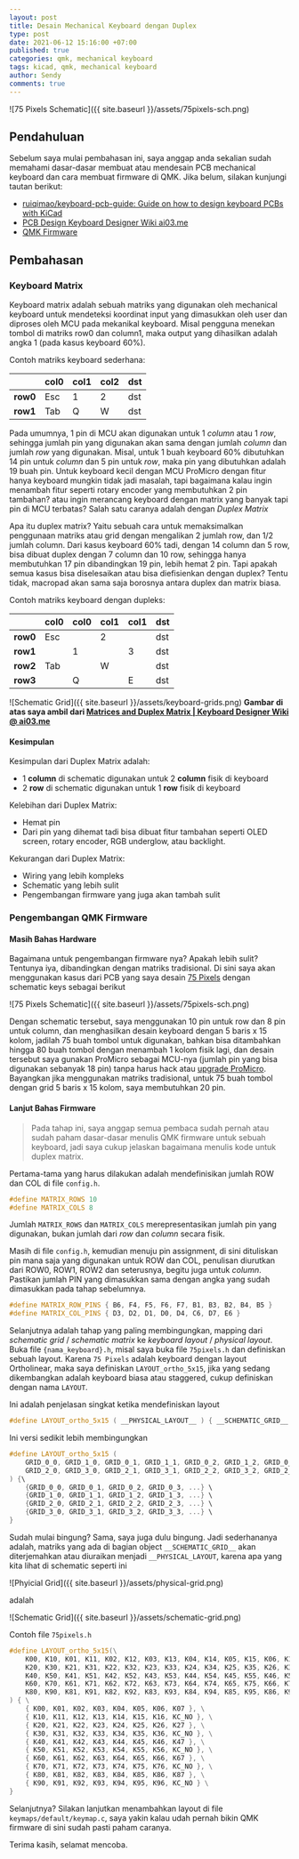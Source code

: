 ```yaml
---
layout: post
title: Desain Mechanical Keyboard dengan Duplex
type: post
date: 2021-06-12 15:16:00 +07:00
published: true
categories: qmk, mechanical keyboard
tags: kicad, qmk, mechanical keyboard
author: Sendy
comments: true
---
```


![75 Pixels Schematic]({{ site.baseurl }}/assets/75pixels-sch.png)

## Pendahuluan

Sebelum saya mulai pembahasan ini, saya anggap anda sekalian sudah memahami dasar-dasar membuat atau mendesain PCB mechanical keyboard dan cara membuat firmware di QMK. Jika belum, silakan kunjungi tautan berikut:
- [ruiqimao/keyboard-pcb-guide: Guide on how to design keyboard PCBs with KiCad](https://github.com/ruiqimao/keyboard-pcb-guide)
- [PCB Design Keyboard Designer Wiki ai03.me](https://wiki.ai03.com/books/pcb-design)
- [QMK Firmware](https://docs.qmk.fm/#/)

## Pembahasan

### Keyboard Matrix

Keyboard matrix adalah sebuah matriks yang digunakan oleh mechanical keyboard untuk mendeteksi koordinat input yang dimasukkan oleh user dan diproses oleh MCU pada mekanikal keyboard. Misal pengguna menekan tombol di matriks row0 dan column1, maka output yang dihasilkan adalah angka 1 (pada kasus keyboard 60%).

Contoh matriks keyboard sederhana:

|          | **col0** | **col1** | **col2** | **dst** |
|----------|----------|----------|----------|---------|
| **row0** |   Esc    |    1     |    2     |   dst   |
| **row1** |   Tab    |    Q     |    W     |   dst   |

Pada umumnya, 1 pin di MCU akan digunakan untuk 1 *column* atau 1 *row*, sehingga jumlah pin yang digunakan akan sama dengan jumlah *column* dan jumlah *row* yang digunakan. Misal, untuk 1 buah keyboard 60% dibutuhkan 14 pin untuk *column* dan 5 pin untuk *row*, maka pin yang dibutuhkan adalah 19 buah pin. Untuk keyboard kecil dengan MCU ProMicro dengan fitur hanya keyboard mungkin tidak jadi masalah, tapi bagaimana kalau ingin menambah fitur seperti rotary encoder yang membutuhkan 2 pin tambahan? atau ingin merancang keyboard dengan matrix yang banyak tapi pin di MCU terbatas? Salah satu caranya adalah dengan *Duplex Matrix*

Apa itu duplex matrix? Yaitu sebuah cara untuk memaksimalkan penggunaan matriks atau grid dengan mengalikan 2 jumlah row, dan 1/2 jumlah column. Dari kasus keyboard 60% tadi, dengan 14 column dan 5 row, bisa dibuat duplex dengan 7 column dan 10 row, sehingga hanya membutuhkan 17 pin dibandingkan 19 pin, lebih hemat 2 pin. Tapi apakah semua kasus bisa diselesaikan atau bisa diefisienkan dengan duplex? Tentu tidak, macropad akan sama saja borosnya antara duplex dan matrix biasa.

Contoh matriks keyboard dengan dupleks:

|          | **col0** | **col0** | **col1** | **col1** | **dst** |
|----------|----------|----------|----------|----------|---------|
| **row0** |   Esc    |          |    2     |          |   dst   |
| **row1** |          |    1     |          |    3     |   dst   |
| **row2** |   Tab    |          |    W     |          |   dst   |
| **row3** |          |    Q     |          |    E     |   dst   |

![Schematic Grid]({{ site.baseurl }}/assets/keyboard-grids.png)
**Gambar di atas saya ambil dari [Matrices and Duplex Matrix | Keyboard Designer Wiki @ ai03.me](https://wiki.ai03.com/books/pcb-design/page/matrices-and-duplex-matrix)**

#### Kesimpulan

Kesimpulan dari Duplex Matrix adalah:
- 1 **column** di schematic digunakan untuk 2 **column** fisik di keyboard
- 2 **row** di schematic digunakan untuk 1 **row** fisik di keyboard

Kelebihan dari Duplex Matrix:
- Hemat pin
- Dari pin yang dihemat tadi bisa dibuat fitur tambahan seperti OLED screen, rotary encoder, RGB underglow, atau backlight.

Kekurangan dari Duplex Matrix:
- Wiring yang lebih kompleks
- Schematic yang lebih sulit
- Pengembangan firmware yang juga akan tambah sulit

### Pengembangan QMK Firmware

#### Masih Bahas Hardware

Bagaimana untuk pengembangan firmware nya? Apakah lebih sulit? Tentunya iya, dibandingkan dengan matriks tradisional. Di sini saya akan menggunakan kasus dari PCB yang saya desain [75 Pixels](https://github.com/sendyyeah/75-pixels) dengan schematic keys sebagai berikut

![75 Pixels Schematic]({{ site.baseurl }}/assets/75pixels-sch.png)

Dengan schematic tersebut, saya menggunakan 10 pin untuk row dan 8 pin untuk column, dan menghasilkan desain keyboard dengan 5 baris x 15 kolom, jadilah 75 buah tombol untuk digunakan, bahkan bisa ditambahkan hingga 80 buah tombol dengan menambah 1 kolom fisik lagi, dan desain tersebut saya gunakan ProMicro sebagai MCU-nya (jumlah pin yang bisa digunakan sebanyak 18 pin) tanpa harus hack atau [upgrade ProMicro](https://golem.hu/guide/pro-micro-upgrade/). Bayangkan jika menggunakan matriks tradisional, untuk 75 buah tombol dengan grid 5 baris x 15 kolom, saya membutuhkan 20 pin.

#### Lanjut Bahas Firmware

> Pada tahap ini, saya anggap semua pembaca sudah pernah atau sudah paham dasar-dasar menulis QMK firmware untuk sebuah keyboard, jadi saya cukup jelaskan bagaimana menulis kode untuk duplex matrix.

Pertama-tama yang harus dilakukan adalah mendefinisikan jumlah ROW dan COL di file `config.h`.

```CPP
#define MATRIX_ROWS 10
#define MATRIX_COLS 8
```

Jumlah `MATRIX_ROWS` dan `MATRIX_COLS` merepresentasikan jumlah pin yang digunakan, bukan jumlah dari *row* dan *column* secara fisik.

Masih di file `config.h`, kemudian menuju pin assignment, di sini dituliskan pin mana saja yang digunakan untuk ROW dan COL, penulisan diurutkan dari ROW0, ROW1, ROW2 dan seterusnya, begitu juga untuk *column*. Pastikan jumlah PIN yang dimasukkan sama dengan angka yang sudah dimasukkan pada tahap sebelumnya.

```CPP
#define MATRIX_ROW_PINS { B6, F4, F5, F6, F7, B1, B3, B2, B4, B5 }
#define MATRIX_COL_PINS { D3, D2, D1, D0, D4, C6, D7, E6 }
```

Selanjutnya adalah tahap yang paling membingungkan, mapping dari *schematic grid* / *schematic matrix* ke *keyboard layout* / *physical layout*. Buka file `{nama_keyboard}.h`, misal saya buka file `75pixels.h` dan definiskan sebuah layout. Karena `75 Pixels` adalah keyboard dengan layout Ortholinear, maka saya definiskan `LAYOUT_ortho_5x15`, jika yang sedang dikembangkan adalah keyboard biasa atau staggered, cukup definiskan dengan nama `LAYOUT`.

Ini adalah penjelasan singkat ketika mendefiniskan layout

```CPP
#define LAYOUT_ortho_5x15 ( __PHYSICAL_LAYOUT__ ) { __SCHEMATIC_GRID__ }
```

Ini versi sedikit lebih membingungkan

```CPP
#define LAYOUT_ortho_5x15 (
    GRID_0_0, GRID_1_0, GRID_0_1, GRID_1_1, GRID_0_2, GRID_1_2, GRID_0_3, GRID_1_3, ... \
    GRID_2_0, GRID_3_0, GRID_2_1, GRID_3_1, GRID_2_2, GRID_3_2, GRID_2_3, GRID_3_3, ... \
) {\
    {GRID_0_0, GRID_0_1, GRID_0_2, GRID_0_3, ...} \
    {GRID_1_0, GRID_1_1, GRID_1_2, GRID_1_3, ...} \
    {GRID_2_0, GRID_2_1, GRID_2_2, GRID_2_3, ...} \
    {GRID_3_0, GRID_3_1, GRID_3_2, GRID_3_3, ...} \
}
```

Sudah mulai bingung? Sama, saya juga dulu bingung. Jadi sederhananya adalah, matriks yang ada di bagian object `__SCHEMATIC_GRID__` akan diterjemahkan atau diuraikan menjadi `__PHYSICAL_LAYOUT`, karena apa yang kita lihat di schematic seperti ini

![Phyicial Grid]({{ site.baseurl }}/assets/physical-grid.png)

adalah

![Schematic Grid]({{ site.baseurl }}/assets/schematic-grid.png)

Contoh file `75pixels.h`

```CPP
#define LAYOUT_ortho_5x15(\
    K00, K10, K01, K11, K02, K12, K03, K13, K04, K14, K05, K15, K06, K16, K07, \
    K20, K30, K21, K31, K22, K32, K23, K33, K24, K34, K25, K35, K26, K36, K27, \
    K40, K50, K41, K51, K42, K52, K43, K53, K44, K54, K45, K55, K46, K56, K47, \
    K60, K70, K61, K71, K62, K72, K63, K73, K64, K74, K65, K75, K66, K76, K67, \
    K80, K90, K81, K91, K82, K92, K83, K93, K84, K94, K85, K95, K86, K96, K87 \
) { \
    { K00, K01, K02, K03, K04, K05, K06, K07 }, \
    { K10, K11, K12, K13, K14, K15, K16, KC_NO }, \
    { K20, K21, K22, K23, K24, K25, K26, K27 }, \
    { K30, K31, K32, K33, K34, K35, K36, KC_NO }, \
    { K40, K41, K42, K43, K44, K45, K46, K47 }, \
    { K50, K51, K52, K53, K54, K55, K56, KC_NO }, \
    { K60, K61, K62, K63, K64, K65, K66, K67 }, \
    { K70, K71, K72, K73, K74, K75, K76, KC_NO }, \
    { K80, K81, K82, K83, K84, K85, K86, K87 }, \
    { K90, K91, K92, K93, K94, K95, K96, KC_NO } \
}
```

Selanjutnya? Silakan lanjutkan menambahkan layout di file `keymaps/default/keymap.c`, saya yakin kalau udah pernah bikin QMK firmware di sini sudah pasti paham caranya.

Terima kasih, selamat mencoba.